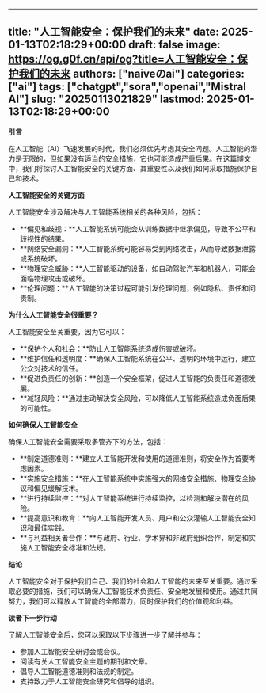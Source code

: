 
---
title: "人工智能安全：保护我们的未来"
date: 2025-01-13T02:18:29+00:00
draft: false
image: https://og.g0f.cn/api/og?title=人工智能安全：保护我们的未来
authors: ["naiveのai"]
categories: ["ai"]
tags: ["chatgpt","sora","openai","Mistral AI"]
slug: "20250113021829"
lastmod: 2025-01-13T02:18:29+00:00
---
**引言**

在人工智能（AI）飞速发展的时代，我们必须优先考虑其安全问题。人工智能的潜力是无限的，但如果没有适当的安全措施，它也可能造成严重后果。在这篇博文中，我们将探讨人工智能安全的关键方面、其重要性以及我们如何采取措施保护自己和技术。

**人工智能安全的关键方面**

人工智能安全涉及解决与人工智能系统相关的各种风险，包括：

* **偏见和歧视：**人工智能系统可能会从训练数据中继承偏见，导致不公平和歧视性的结果。
* **网络安全漏洞：**人工智能系统可能容易受到网络攻击，从而导致数据泄露或系统破坏。
* **物理安全威胁：**人工智能驱动的设备，如自动驾驶汽车和机器人，可能会面临物理攻击或破坏。
* **伦理问题：**人工智能的决策过程可能引发伦理问题，例如隐私、责任和问责制。

**为什么人工智能安全很重要？**

人工智能安全至关重要，因为它可以：

* **保护个人和社会：**防止人工智能系统造成伤害或破坏。
* **维护信任和透明度：**确保人工智能系统在公平、透明的环境中运行，建立公众对技术的信任。
* **促进负责任的创新：**创造一个安全框架，促进人工智能的负责任和道德发展。
* **减轻风险：**通过主动解决安全风险，可以降低人工智能系统造成负面后果的可能性。

**如何确保人工智能安全**

确保人工智能安全需要采取多管齐下的方法，包括：

* **制定道德准则：**建立人工智能开发和使用的道德准则，将安全作为首要考虑因素。
* **实施安全措施：**在人工智能系统中实施强大的网络安全措施、物理安全协议和偏见缓解技术。
* **进行持续监控：**对人工智能系统进行持续监控，以检测和解决潜在的风险。
* **提高意识和教育：**向人工智能开发人员、用户和公众灌输人工智能安全知识和最佳实践。
* **与利益相关者合作：**与政府、行业、学术界和非政府组织合作，制定和实施人工智能安全标准和法规。

**结论**

人工智能安全对于保护我们自己、我们的社会和人工智能的未来至关重要。通过采取必要的措施，我们可以确保人工智能技术负责任、安全地发展和使用。通过共同努力，我们可以释放人工智能的全部潜力，同时保护我们的价值观和利益。

**读者下一步行动**

了解人工智能安全后，您可以采取以下步骤进一步了解并参与：

* 参加人工智能安全研讨会或会议。
* 阅读有关人工智能安全主题的期刊和文章。
* 倡导人工智能道德准则和法规的制定。
* 支持致力于人工智能安全研究和倡导的组织。